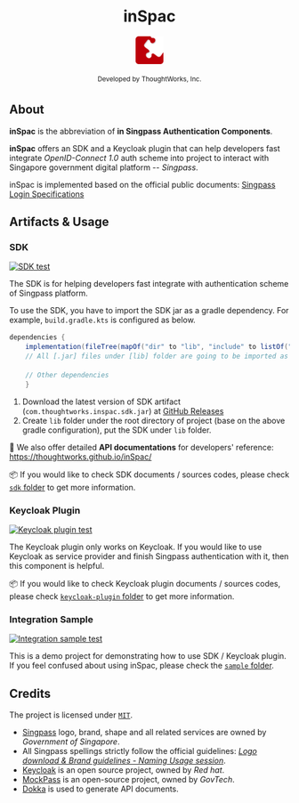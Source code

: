 <h1 align="center">
      inSpac
</h1>
<p align="center">
      <img  src="assets/images/inSpac-logo.png"
      height=10%
      width=10%>
<br><br>
<sup>
     Developed by ThoughtWorks, Inc.
</sup>
<br>
</p>

## About

**inSpac** is the abbreviation of **in Singpass Authentication Components**.

**inSpac** offers an SDK and a Keycloak plugin that can help developers fast integrate *OpenID-Connect 1.0* auth scheme into project to interact with Singapore government digital platform -- *Singpass*.

inSpac is implemented based on the official public documents: [Singpass Login Specifications](https://public.cloud.myinfo.gov.sg/sglogin/Singpass-login-specs-v0.1.html#section/Overview)

## Artifacts & Usage
### SDK
[![SDK test](https://github.com/thoughtworks/inSpac/actions/workflows/sdk-test.yaml/badge.svg)](https://github.com/thoughtworks/inSpac/actions/workflows/sdk-test.yaml)

The SDK is for helping developers fast integrate with authentication scheme of Singpass platform.

To use the SDK, you have to import the SDK jar as a gradle dependency. For example, `build.gradle.kts` is configured as below.

``` groovy
dependencies {
    implementation(fileTree(mapOf("dir" to "lib", "include" to listOf("*.jar"))))
    // All [.jar] files under [lib] folder are going to be imported as gradle dependencies
    
    // Other dependencies
    }
```

1. Download the latest version of SDK artifact (`com.thoughtworks.inspac.sdk.jar`) at [GitHub Releases](https://github.com/thoughtworks/inSpac/releases/latest)
2. Create `lib` folder under the root directory of project (base on the above gradle configuration), put the SDK under `lib` folder.

📖 We also offer detailed **API documentations** for developers' reference: https://thoughtworks.github.io/inSpac/

📦 If you would like to check SDK documents / sources codes, please check [`sdk` folder](https://github.com/thoughtworks/inSpac/tree/main/sdk) to get more information.

### Keycloak Plugin
[![Keycloak plugin test](https://github.com/thoughtworks/inSpac/actions/workflows/keycloak-plugin-test.yaml/badge.svg)](https://github.com/thoughtworks/inSpac/actions/workflows/keycloak-plugin-test.yaml)

The Keycloak plugin only works on Keycloak. If you would like to use Keycloak as service provider and finish Singpass authentication with it, then this component is helpful.

📦 If you would like to check Keycloak plugin documents / sources codes, please check [`keycloak-plugin` folder](https://github.com/thoughtworks/inSpac/tree/main/keycloak-plugin) to get more information.


### Integration Sample
[![Integration sample test](https://github.com/thoughtworks/inSpac/actions/workflows/sample-test.yaml/badge.svg)](https://github.com/thoughtworks/inSpac/actions/workflows/sample-test.yaml)

This is a demo project for demonstrating how to use SDK / Keycloak plugin. If you feel confused about using inSpac, please check the [`sample` folder](https://github.com/thoughtworks/inSpac/tree/main/sample).


## Credits
The project is licensed under [`MIT`](https://github.com/thoughtworks/inSpac/blob/main/LICENSE).

* [Singpass](https://www.singpass.gov.sg/) logo, brand, shape and all related services are owned by _Government of Singapore_.
* All Singpass spellings strictly follow the official guidelines: [_Logo download & Brand guidelines - Naming Usage session_](https://api.singpass.gov.sg/library/myinfo/business/implementation-display-guidelines).
* [Keycloak](https://www.keycloak.org) is an open source project, owned by _Red hat_.
* [MockPass](https://github.com/opengovsg/mockpass) is an open-source project, owned by _GovTech_.
* [Dokka](https://github.com/Kotlin/dokka) is used to generate API documents. 
